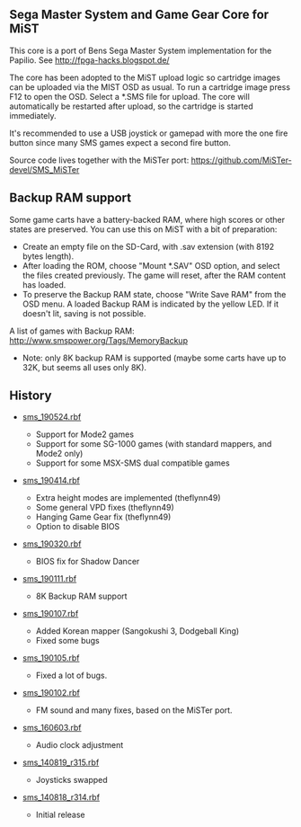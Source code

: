 Sega Master System and Game Gear Core for MiST
----------------------------------------------

This core is a port of Bens Sega Master System implementation for the
Papilio. See http://fpga-hacks.blogspot.de/

The core has been adopted to the MiST upload logic so cartridge images
can be uploaded via the MIST OSD as usual. To run a cartridge image
press F12 to open the OSD. Select a *.SMS file for upload. The core
will automatically be restarted after upload, so the cartridge is
started immediately.

It's recommended to use a USB joystick or gamepad with more the one
fire button since many SMS games expect a second fire button.

Source code lives together with the MiSTer port:
https://github.com/MiSTer-devel/SMS_MiSTer

Backup RAM support
------------------

Some game carts have a battery-backed RAM, where high scores or other states
are preserved. You can use this on MiST with a bit of preparation:

- Create an empty file on the SD-Card, with .sav extension (with 8192 bytes length).
- After loading the ROM, choose "Mount *.SAV" OSD option, and select the
  files created previously. The game will reset, after the RAM content has loaded.
- To preserve the Backup RAM state, choose "Write Save RAM" from the OSD menu.
  A loaded Backup RAM is indicated by the yellow LED. If it doesn't lit, saving is not
  possible.

A list of games with Backup RAM: http://www.smspower.org/Tags/MemoryBackup

* Note: only 8K backup RAM is supported (maybe some carts have up to 32K, but
  seems all uses only 8K).

History
-------
* [sms_190524.rbf](https://github.com/mist-devel/mist-binaries/raw/master/cores/sms/sms_190524.rbf)
  - Support for Mode2 games
  - Support for some SG-1000 games (with standard mappers, and Mode2 only)
  - Support for some MSX-SMS dual compatible games

* [sms_190414.rbf](https://github.com/mist-devel/mist-binaries/raw/master/cores/sms/old/sms_190414.rbf)
  - Extra height modes are implemented (theflynn49)
  - Some general VPD fixes (theflynn49)
  - Hanging Game Gear fix (theflynn49)
  - Option to disable BIOS

* [sms_190320.rbf](https://github.com/mist-devel/mist-binaries/raw/master/cores/sms/old/sms_190320.rbf)
  - BIOS fix for Shadow Dancer

* [sms_190111.rbf](https://github.com/mist-devel/mist-binaries/raw/master/cores/sms/old/sms_190111.rbf)
  - 8K Backup RAM support

* [sms_190107.rbf](https://github.com/mist-devel/mist-binaries/raw/master/cores/sms/old/sms_190107.rbf)
  - Added Korean mapper (Sangokushi 3, Dodgeball King)
  - Fixed some bugs

* [sms_190105.rbf](https://github.com/mist-devel/mist-binaries/raw/master/cores/sms/old/sms_190105.rbf)
  - Fixed a lot of bugs.

* [sms_190102.rbf](https://github.com/mist-devel/mist-binaries/raw/master/cores/sms/old/sms_190102.rbf)
  - FM sound and many fixes, based on the MiSTer port.

* [sms_160603.rbf](https://github.com/mist-devel/mist-binaries/raw/master/cores/sms/old/sms_160603.rbf)
  - Audio clock adjustment

* [sms_140819_r315.rbf](https://github.com/mist-devel/mist-binaries/raw/master/cores/sms/old/sms_140819_r315.rbf)
  - Joysticks swapped

* [sms_140818_r314.rbf](https://github.com/mist-devel/mist-binaries/raw/master/cores/sms/old/sms_140818_r314.rbf)
  - Initial release
